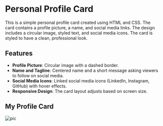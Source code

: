 # Personal Profile Card

This is a simple personal profile card created using HTML and CSS. The card contains a profile picture, a name, and social media links. The design includes a circular image, styled text, and social media icons. The card is styled to have a clean, professional look.

## Features

- **Profile Picture**: Circular image with a dashed border.
- **Name and Tagline**: Centered name and a short message asking viewers to follow on social media.
- **Social Media Icons**: Linked social media icons (LinkedIn, Instagram, GitHub) with hover effects.
- **Responsive Design**: The card layout adjusts based on screen size.

## My Profile Card
![pic](png]https://github.com/Ftymusvy/profile_Html-Css/blob/main/img.png)
